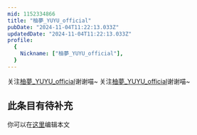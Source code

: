 ```yaml
---
mid: 1152334866
title: "柚夢_YUYU_official"
pubDate: "2024-11-04T11:22:13.033Z"
updatedDate: "2024-11-04T11:22:13.033Z"
profile:
  {
    Nickname: ["柚夢_YUYU_official"],
  }
---
```


关注[柚夢_YUYU_official](https://space.bilibili.com/1152334866)谢谢喵~ 关注[柚夢_YUYU_official](https://space.bilibili.com/1152334866)谢谢喵~

## 此条目有待补充
你可以在[这里](https://github.com/Yuhanawa/VTuber.ICU/edit/master/src/content/v/柚夢_YUYU_official/index.md)编辑本文
